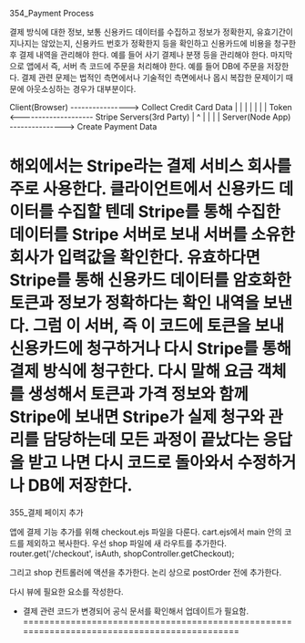 354_Payment Process

결제 방식에 대한 정보, 보통 신용카드 데이터를 수집하고 정보가 정확한지, 유효기간이 지나지는 않았는지, 신용카드 번호가 정확한지 등을 확인하고 신용카드에 비용을 청구한 후 결제 내역을 관리해야 한다. 예를 들어 사기 결제나 분쟁 등을 관리해야 한다. 마지막으로 앱에서 즉, 서버 측 코드에 주문을 처리해야 한다. 예를 들어 DB에 주문을 저장한다. 결제 관련 문제는 법적인 측면에서나 기술적인 측면에서나 몹시 복잡한 문제이기 때문에 아웃소싱하는 경우가 대부분이다. 

Client(Browser) ----------------> Collect Credit Card Data
    |                                   |
    |                                   |
    |                                   |
    | Token <-------------------- Stripe Servers(3rd Party)
    |                                   ^
    |                                   |
    |                                   |
Server(Node App) ---------------> Create Payment Data

해외에서는 Stripe라는 결제 서비스 회사를 주로 사용한다. 클라이언트에서 신용카드 데이터를 수집할 텐데 Stripe를 통해 수집한 데이터를 Stripe 서버로 보내 서버를 소유한 회사가 입력값을 확인한다. 유효하다면 Stripe를 통해 신용카드 데이터를 암호화한 토큰과 정보가 정확하다는 확인 내역을 보낸다. 그럼 이 서버, 즉 이 코드에 토큰을 보내 신용카드에 청구하거나 다시 Stripe를 통해 결제 방식에 청구한다. 다시 말해 요금 객체를 생성해서 토큰과 가격 정보와 함께 Stripe에 보내면 Stripe가 실제 청구와 관리를 담당하는데 모든 과정이 끝났다는 응답을 받고 나면 다시 코드로 돌아와서 수정하거나 DB에 저장한다.
============================================================================================
355_결제 페이지 추가

앱에 결제 기능 추가를 위해 checkout.ejs 파일을 다룬다. cart.ejs에서 main 안의 코드를 제외하고 복사한다. 우선 shop 파일에 새 라우트를 추가한다. 
    router.get('/checkout', isAuth, shopController.getCheckout);

그리고 shop 컨트롤러에 액션을 추가한다. 논리 상으로 postOrder 전에 추가한다. 

다시 뷰에 필요한 요소를 작성한다. 

* 결제 관련 코드가 변경되어 공식 문서를 확인해서 업데이트가 필요함.
============================================================================================
